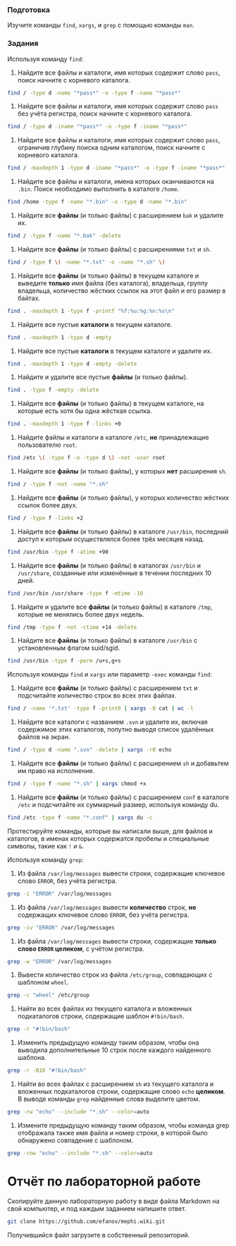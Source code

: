 ### Подготовка

Изучите команды `find`, `xargs`, и `grep` с помощью команды `man`.

### Задания

Используя команду `find`:

1. Найдите все файлы и каталоги, имя которых содержит слово `pass`, поиск начните с корневого каталога.
```sh
find / -type d -name "*pass*" -o -type f -name "*pass*"
```
1. Найдите все файлы и каталоги, имя которых содержит слово `pass` без учёта регистра, поиск начните с корневого каталога.
```sh
find / -type d -iname "*pass*" -o -type f -iname "*pass*"
```
1. Найдите все файлы и каталоги, имя которых содержит слово `pass`, ограничив глубину поиска одним каталогом, поиск начните с корневого каталога.
```sh
find / -maxdepth 1 -type d -iname "*pass*" -o -type f -iname "*pass*"
```
1. Найдите все файлы и каталоги, имена которых оканчиваются на `.bin`. Поиск необходимо выполнить в каталоге `/home`.
```sh
find /home -type f -name "*.bin" -o -type d -name "*.bin"
```
1. Найдите все **файлы** (и только файлы) с расширением `bak` и удалите их.
```sh
find / -type f -name "*.bak" -delete
```
1. Найдите все **файлы** (и только файлы) с расширениями `txt` и `sh`.
```sh
find / -type f \( -name "*.txt" -o -name "*.sh" \)
```
1. Найдите все **файлы** (и только файлы) в текущем каталоге и выведите **только** имя файла (без каталога), владельца, группу владельца, количество жёстких ссылок на этот файл и его размер в байтах.
```sh
find . -maxdepth 1 -type f -printf "%f:%u:%g:%n:%s\n"
```
1. Найдите все пустые **каталоги** в текущем каталоге.
```sh
find . -maxdepth 1 -type d -empty
```
1. Найдите все пустые **каталоги** в текущем каталоге и удалите их.
```sh
find . -maxdepth 1 -type d -empty -delete
```
1. Найдите и удалите все пустые **файлы** (и только файлы).
```sh
find . -type f -empty -delete
```
1. Найдите все **файлы** (и только файлы) в текущем каталоге, на которые есть хотя бы одна жёсткая ссылка.
```sh
find . -maxdepth 1 -type f -links +0
```
1. Найдите файлы и каталоги в каталоге `/etc`, **не** принадлежащие пользователю `root`.
```sh
find /etc \( -type f -o -type d \) -not -user root
```
1. Найдите все **файлы** (и только файлы), у которых **нет** расширения `sh`.
```sh
find / -type f -not -name "*.sh"
```
1. Найдите все **файлы** (и только файлы), у которых количество жёстких ссылок более двух.
```sh
find / -type f -links +2
```
1. Найдите все **файлы** (и только файлы) в каталоге `/usr/bin`, последний доступ к которым осуществлялся более трёх месяцев назад.
```sh
find /usr/bin -type f -atime +90
```
1. Найдите все **файлы** (и только файлы) в каталогах `/usr/bin` и `/usr/share`, созданные или изменённые в течении последних 10 дней.
```sh
find /usr/bin /usr/share -type f -mtime -10
```
1. Найдите и удалите все **файлы** (и только файлы) в каталоге `/tmp`, которые не менялись более двух недель.
```sh
find /tmp -type f -not -ctime +14 -delete
```
1. Найдите все **файлы** (и только файлы) в каталоге `/usr/bin` с установленным флагом suid/sgid.
```sh
find /usr/bin -type f -perm /u+s,g+s
```

Используя команды `find` и `xargs` или параметр `-exec` команды `find`:

1. Найдите все **файлы** (и только файлы) с расширением `txt` и подсчитайте количество строк во всех этих файлах.
```sh
find / -name '*.txt' -type f -print0 | xargs -0 cat | wc -l
```
1. Найдите все каталоги с названием `.svn` и удалите их, включая содержимое этих каталогов, попутно выводя список удалённых файлов на экран.
```sh
find / -type d -name ".svn" -delete | xargs -r0 echo
```
1. Найдите все **файлы** (и только файлы) с расширением `sh` и добавьтем им право на исполнение.
```sh
find / -type f -name "*.sh" | xargs chmod +x
```
1. Найдите все **файлы** (и только файлы) с расширением `conf` в каталоге `/etc` и подсчитайте их суммарный размер, используя команду du.
```sh
find /etc -type f -name "*.conf" | xargs du -c
```

Протестируйте команды, которые вы написали выше, для файлов и каталогов, в именах которых содержатся пробелы и специальные символы, такие как `!` и `&`.

Используя команду `grep`:

1. Из файла `/var/log/messages` вывести строки, содержащие ключевое слово `ERROR`, без учёта регистра.
```sh
grep -i "ERROR" /var/log/messages
```
1. Из файла `/var/log/messages` вывести **количество** строк, **не** содержащих ключевое слово `ERROR`, без учёта регистра.
```sh
grep -iv "ERROR" /var/log/messages
```
1. Из файла `/var/log/messages` вывести строки, содержащие **только слово `ERROR` целиком**, с учётом регистра.
```sh
grep -w "ERROR" /var/log/messages
```
1. Вывести количество строк из файла `/etc/group`, совпадающих с шаблоном `wheel`.
```sh
grep -c "wheel" /etc/group
```
1. Найти во всех файлах из текущего каталога и вложенных подкаталогов строки, содержащие шаблон `#!bin/bash`.
```sh
grep -r "#!bin/bash"
```
1. Изменить предыдущую команду таким образом, чтобы она выводила дополнительные 10 строк после каждого найденного шаблона.
```sh
grep -r -B10 "#!bin/bash"
```
1. Найти во всех файлах с расширением `sh` из текущего каталога и вложенных подкаталогов строки, содержащие слово `echo` **целиком**. В выводе команды `grep` найденные слова выделите цветом.
```sh
grep -rw "echo" --include "*.sh" --color=auto
```
1. Измените предыдущую команду таким образом, чтобы команда grep отображала также имя файла и номер строки, в которой было обнаружено совпадение с шаблоном.
```sh
grep -rnw "echo" --include "*.sh" --color=auto
```
# Отчёт по лабораторной работе

Скопируйте данную лабораторную работу в виде файла Markdown на свой компьютер, и под каждым заданием напишите ответ.

```sh
git clone https://github.com/efanov/mephi.wiki.git
```

Получившийся файл загрузите в собственный репозиторий.
